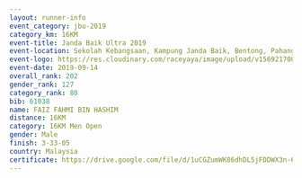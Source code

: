 ```yaml
---
layout: runner-info 
event_category: jbu-2019 
category_km: 16KM 
event-title: Janda Baik Ultra 2019
event-location: Sekolah Kebangsaan, Kampung Janda Baik, Bentong, Pahang, Malaysia 
event-logo: https://res.cloudinary.com/raceyaya/image/upload/v1569217009/logo/janda-baik_vch1pc.jpg 
event-date: 2019-09-14 
overall_rank: 202
gender_rank: 127
category_rank: 80
bib: 61038
name: FAIZ FAHMI BIN HASHIM
distance: 16KM
category: 16KM Men Open
gender: Male
finish: 3-33-05
country: Malaysia
certificate: https://drive.google.com/file/d/1uCGZumWK86dhDL5jFDDWX3n-6vIRZS94/view?usp=sharing
---
```

